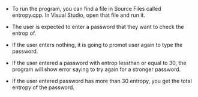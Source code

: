 - To run the program, you can find a file in Source Files called entropy.cpp. In Visual Studio, open that file and run it.

- The user is expected to enter a password that they want to check the entrop of. 
- If the user enters nothing, it is going to promot user again to type the password.
- If the user entered a password with entrop lessthan or equal to 30, the program will show error saying to try again for a stronger password. 
- If the user entered password has more than 30 entropy, you get the total entropy of the password. 